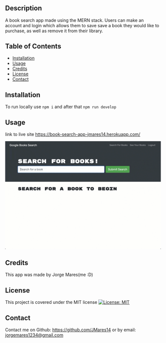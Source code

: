 # <Mern-Challenge-Book-Search-Engine>

## Description

A book search app made using the MERN stack. Users can make an account and login which allows them to save save a book they would like to purchase, as well as remove it from their library.

## Table of Contents



- [Installation](#installation)
- [Usage](#usage)
- [Credits](#credits)
- [License](#license)
- [Contact](#contact)


## Installation

To run locally use ```npm i``` and after that ```npm run develop```

## Usage
link to live site https://book-search-app-jmares14.herokuapp.com/
   
  ![alt text](/client/public/demo.gif)

## Credits

This app was made by Jorge Mares(me :D)

## License

This project is covered under the MIT license
[![License: MIT](https://img.shields.io/badge/License-MIT-yellow.svg)](https://opensource.org/licenses/MIT)


## Contact

Contact me on Github: https://github.com/JMares14 or by email: jorgemares1234@gmail.com
